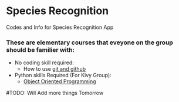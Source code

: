 # Species Recognition
Codes and Info for Species Recognition App

### These are elementary courses that eveyone on the group should be familier with:
 - No coding skill required:
    - How to use [git and github](https://www.udacity.com/course/how-to-use-git-and-github--ud775)
 - Python skills Required (For Kivy Group):
    - [Object Oriented Programming](https://www.udacity.com/course/programming-foundations-with-python--ud036)

#TODO: Will Add more things Tomorrow
